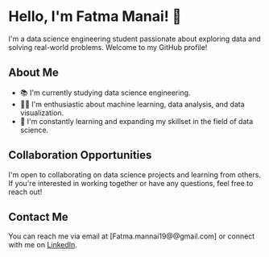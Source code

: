 # Hello, I'm Fatma Manai! 👋

I'm a data science engineering student passionate about exploring data and solving real-world problems. Welcome to my GitHub profile!

## About Me

- 📚 I'm currently studying data science engineering.
- 👩‍💻 I'm enthusiastic about machine learning, data analysis, and data visualization.
- 🌱 I'm constantly learning and expanding my skillset in the field of data science.

## Collaboration Opportunities

I'm open to collaborating on data science projects and learning from others. If you're interested in working together or have any questions, feel free to reach out!

## Contact Me

You can reach me via email at [Fatma.mannai19@@gmail.com] or connect with me on [LinkedIn]([https://www.linkedin.com/in/your-profile/](https://www.linkedin.com/in/fatma-mannai-a04507203/)).

<!---
Fatma-Manai/Fatma-Manai is a ✨ special ✨ repository because its `README.md` (this file) appears on your GitHub profile.
You can click the Preview link to take a look at your changes.
--->
